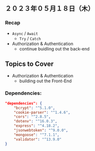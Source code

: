## ２０２３年０５月１８日（木）

### Recap
- `Async` / `Await`
    - `Try` / `Catch`
- Authorization & Authentication
    - continue buidling out the back-end

## Topics to Cover
- Authorization & Authentication
    - building out the Front-End


### Dependencies:

```json
"dependencies": {
    "bcrypt": "^5.1.0",
    "cookie-parser": "^1.4.6",
    "cors": "^2.8.5",
    "dotenv": "^16.0.3",
    "express": "^4.18.2",
    "jsonwebtoken": "^9.0.0",
    "mongoose": "^7.1.1",
    "validator": "^13.9.0"
}
```
